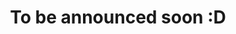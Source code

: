 ---
layout: page
title: "To be announced soon :D"
description: |
 · TBA
importance: 1
category: research_leadership
---